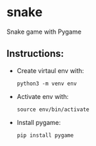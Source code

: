 # snake
Snake game with Pygame
## Instructions:
- Create virtaul env with:

  ```python3 -m venv env ```
- Activate env with:

  ```source env/bin/activate```
- Install pygame:  

  ```pip install pygame```

